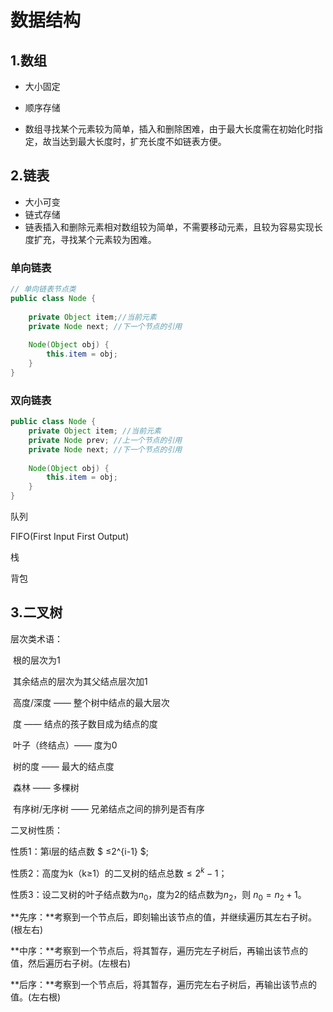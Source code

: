 # 数据结构



## 1.数组

* 大小固定

* 顺序存储

* 数组寻找某个元素较为简单，插入和删除困难，由于最大长度需在初始化时指定，故当达到最大长度时，扩充长度不如链表方便。



## 2.链表

* 大小可变
* 链式存储
* 链表插入和删除元素相对数组较为简单，不需要移动元素，且较为容易实现长度扩充，寻找某个元素较为困难。

### 单向链表

```java
// 单向链表节点类
public class Node {
    
    private Object item;//当前元素
    private Node next; //下一个节点的引用
    
    Node(Object obj) {
        this.item = obj;
    }
}   
```

### 双向链表

```java
public class Node {
    private Object item; //当前元素
    private Node prev; //上一个节点的引用
    private Node next; //下一个节点的引用
   
    Node(Object obj) {
        this.item = obj;
    }
}
```

队列

FIFO(First Input First Output)

栈

背包

## 3.二叉树

层次类术语：

​    根的层次为1

​    其余结点的层次为其父结点层次加1

​    高度/深度 —— 整个树中结点的最大层次

​    度 —— 结点的孩子数目成为结点的度

​    叶子（终结点）—— 度为0

​    树的度 —— 最大的结点度

​    森林 —— 多棵树

​    有序树/无序树 —— 兄弟结点之间的排列是否有序

二叉树性质：

性质1：第i层的结点数 $ ≤2^{i-1} $;

性质2：高度为k（k≥1）的二叉树的结点总数$≤2^{k}-1$；

性质3：设二叉树的叶子结点数为$n_0$，度为2的结点数为$n_2$，则 $n_0=n_2+1$。







**先序：**考察到一个节点后，即刻输出该节点的值，并继续遍历其左右子树。(根左右)

**中序：**考察到一个节点后，将其暂存，遍历完左子树后，再输出该节点的值，然后遍历右子树。(左根右)

**后序：**考察到一个节点后，将其暂存，遍历完左右子树后，再输出该节点的值。(左右根)